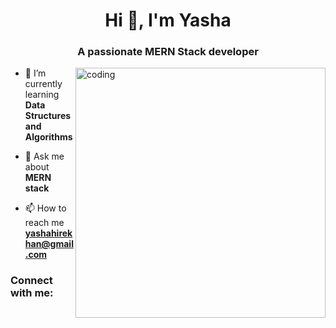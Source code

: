 <h1 align="center">Hi 👋, I'm Yasha</h1>
<h3 align="center">A passionate MERN Stack developer</h3>
<img align="right" alt="coding" width="400" src="https://cdn.dribbble.com/users/1162077/screenshots/3848914/programmer.gif" />



- 🌱 I’m currently learning **Data Structures and Algorithms**


- 💬 Ask me about **MERN stack**

- 📫 How to reach me **yashahirekhan@gmail.com**

<h3 align="left">Connect with me:</h3>
<p align="left">
<a href="www.linkedin.com/in/yasha-hirekhan-16a543243" target
